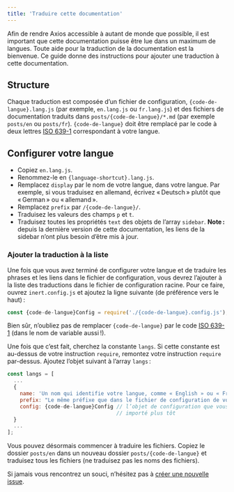 ```yaml
---
title: 'Traduire cette documentation'
---
```


Afin de rendre Axios accessible à autant de monde que possible, il est important que cette documentation puisse être lue dans un maximum de langues. Toute aide pour la traduction de la documentation est la bienvenue. Ce guide donne des instructions pour ajouter une traduction à cette documentation.

## Structure

Chaque traduction est composée d’un fichier de configuration, `{code-de-langue}.lang.js` (par exemple, `en.lang.js` ou `fr.lang.js`) et des fichiers de documentation traduits dans `posts/{code-de-langue}/*.md` (par exemple `posts/en` ou `posts/fr`). `{code-de-langue}` doit être remplacé par le code à deux lettres [ISO 639-1](https://fr.wikipedia.org/wiki/ISO_639) correspondant à votre langue.

## Configurer votre langue

 - Copiez `en.lang.js`.
 - Renommez-le en `{language-shortcut}.lang.js`.
 - Remplacez `display` par le nom de votre langue, dans votre langue. Par exemple, si vous traduisez en allemand, écrivez « Deutsch » plutôt que « German » ou « allemand ».
 - Remplacez `prefix` par `/{code-de-langue}/`.
 - Traduisez les valeurs des champs `p` et `t`.
 - Traduisez toutes les propriétés `text` des objets de l’array `sidebar`. **Note :** depuis la dernière version de cette documentation, les liens de la sidebar n’ont plus besoin d’être mis à jour.

### Ajouter la traduction à la liste

Une fois que vous avez terminé de configurer votre langue et de traduire les phrases et les liens dans le fichier de configuration, vous devrez l’ajouter à la liste des traductions dans le fichier de configuration racine. Pour ce faire, ouvrez `inert.config.js` et ajoutez la ligne suivante (de préférence vers le haut) :

```js
const {code-de-langue}Config = require('./{code-de-langue}.config.js');
```

Bien sûr, n’oubliez pas de remplacer `{code-de-langue}` par le code [ISO 639-1](https://fr.wikipedia.org/wiki/ISO_639) (dans le nom de variable aussi !).

Une fois que c’est fait, cherchez la constante `langs`. Si cette constante est au-dessus de votre instruction `require`, remontez votre instruction `require` par-dessus. Ajoutez l’objet suivant à l’array `langs` :

```js
const langs = [
  ...
  {
    name: 'Un nom qui identifie votre langue, comme « English » ou « Français »',
    prefix: "Le même préfixe que dans le fichier de configuration de votre langue",
    config: {code-de-langue}Config // l’objet de configuration que vous avez
                                   // importé plus tôt
  }
  ...
];
```

Vous pouvez désormais commencer à traduire les fichiers. Copiez le dossier `posts/en` dans un nouveau dossier `posts/{code-de-langue}` et traduisez tous les fichiers (ne traduisez pas les noms des fichiers).

Si jamais vous rencontrez un souci, n’hésitez pas à [créer une nouvelle issue](https://github.com/axios/axios-docs/issues/new/choose).
